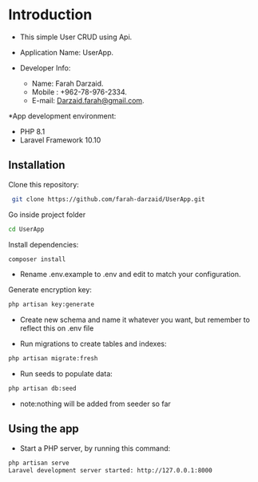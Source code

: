 # Introduction

* This simple User CRUD using Api.

* Application Name: UserApp.

* Developer Info:
  * Name: Farah Darzaid.
  * Mobile : +962-78-976-2334.
  * E-mail: Darzaid.farah@gmail.com.

*App development environment:
   * PHP 8.1
   * Laravel Framework 10.10

## Installation

Clone this repository: 

```bash
 git clone https://github.com/farah-darzaid/UserApp.git
```

Go inside project folder

```bash
cd UserApp
```

Install dependencies:

```bash
composer install
```

* Rename .env.example to .env and edit to match your configuration.

Generate encryption key:

```bash
php artisan key:generate
```

* Create new schema and name it whatever you want, but remember to reflect this on .env file

* Run migrations to create tables and indexes:

``` bash
php artisan migrate:fresh
```

* Run seeds to populate data:
``` bash
php artisan db:seed
```
* note:nothing will be added from seeder so far

## Using the app
* Start a PHP server, by running this command:

``` bash
php artisan serve
Laravel development server started: http://127.0.0.1:8000
```

